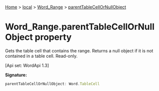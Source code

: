 [Home](./index) &gt; [local](local.md) &gt; [Word\_Range](local.word_range.md) &gt; [parentTableCellOrNullObject](local.word_range.parenttablecellornullobject.md)

# Word\_Range.parentTableCellOrNullObject property

Gets the table cell that contains the range. Returns a null object if it is not contained in a table cell. Read-only. 

 \[Api set: WordApi 1.3\]

**Signature:**
```javascript
parentTableCellOrNullObject: Word.TableCell
```
